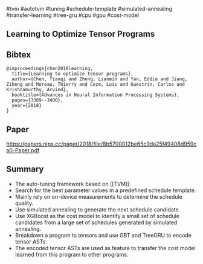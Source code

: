 #tvm #autotvm #tuning #schedule-template #simulated-annealing #transfer-learning #tree-gru #cpu #gpu #cost-model

## Learning to Optimize Tensor Programs
## Bibtex
```
@inproceedings{chen2018learning,
  title={Learning to optimize tensor programs},
  author={Chen, Tianqi and Zheng, Lianmin and Yan, Eddie and Jiang, Ziheng and Moreau, Thierry and Ceze, Luis and Guestrin, Carlos and Krishnamurthy, Arvind},
  booktitle={Advances in Neural Information Processing Systems},
  pages={3389--3400},
  year={2018}
}
```

## Paper
https://papers.nips.cc/paper/2018/file/8b5700012be65c9da25f49408d959ca0-Paper.pdf

## Summary
- The auto-tuning framework based on [[TVM]].
- Search for the best parameter values in a predefined schedule template.
- Mainly rely on on-device measurements to determine the schedule quality.
- Use simulated annealing to generate the next schedule candidate.
- Use XGBoost as the cost model to identify a small set of schedule candidates from a large set of schedules generated by simulated annealing.
- Breakdown a program to tensors and use GBT and TreeGRU to encode tensor ASTs.
- The encoded tensor ASTs are used as feature to transfer the cost model learned from this program to other programs.
